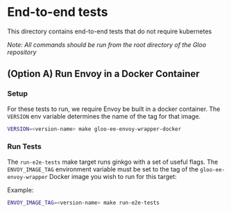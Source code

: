 # End-to-end tests
This directory contains end-to-end tests that do not require kubernetes

*Note: All commands should be run from the root directory of the Gloo repository*

## (Option A) Run Envoy in a Docker Container
### Setup
For these tests to run, we require Envoy be built in a docker container. The `VERSION` env variable determines the name of the tag for that image.

```bash
VERSION=<version-name> make gloo-ee-envoy-wrapper-docker
```

### Run Tests
The `run-e2e-tests` make target runs ginkgo with a set of useful flags. The `ENVOY_IMAGE_TAG` environment variable must be set to the tag of the `gloo-ee-envoy-wrapper` Docker image you wish to run for this target:


Example:
```bash
ENVOY_IMAGE_TAG=<version-name> make run-e2e-tests
```
